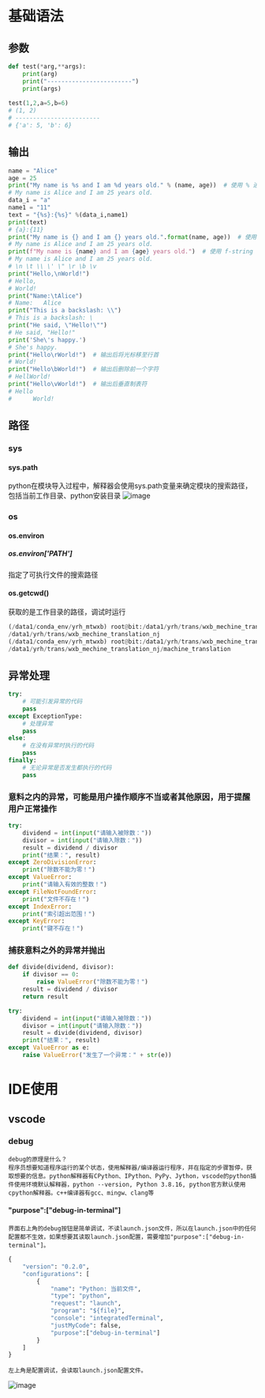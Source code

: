 # 基础语法
## 参数
```python
def test(*arg,**args):
    print(arg)
    print("------------------------")
    print(args)
    
test(1,2,a=5,b=6)
# (1, 2)
# ------------------------
# {'a': 5, 'b': 6}
```
## 输出
```python
name = "Alice"
age = 25
print("My name is %s and I am %d years old." % (name, age))  # 使用 % 进行格式化
# My name is Alice and I am 25 years old.
data_i = "a"
name1 = "11"
text = "{%s}:{%s}" %(data_i,name1)
print(text)
# {a}:{11}
print("My name is {} and I am {} years old.".format(name, age))  # 使用 format() 方法进行格式化
# My name is Alice and I am 25 years old.
print(f"My name is {name} and I am {age} years old.")  # 使用 f-string 
# My name is Alice and I am 25 years old.
# \n \t \\ \' \" \r \b \v 
print("Hello,\nWorld!")
# Hello,
# World!
print("Name:\tAlice")
# Name:   Alice
print("This is a backslash: \\")
# This is a backslash: \
print("He said, \"Hello!\"")
# He said, "Hello!"
print('She\'s happy.')
# She's happy.
print("Hello\rWorld!")  # 输出后将光标移至行首
# World!
print("Hello\bWorld!")  # 输出后删除前一个字符
# HellWorld!
print("Hello\vWorld!")  # 输出后垂直制表符
# Hello
#      World!
```
## 路径
### sys
#### sys.path
python在模块导入过程中，解释器会使用sys.path变量来确定模块的搜索路径，包括当前工作目录、python安装目录
![image](https://github.com/YRH0/book/assets/74707759/b7c9b8db-8734-4ebd-a24c-dbd56d90d90d)
### os
#### os.environ
##### os.environ['PATH']
指定了可执行文件的搜索路径
#### os.getcwd()
获取的是工作目录的路径，调试时运行
```python
(/data1/conda_env/yrh_mtwxb) root@bit:/data1/yrh/trans/wxb_mechine_translation_nj# python machine_translation/test.py
/data1/yrh/trans/wxb_mechine_translation_nj
(/data1/conda_env/yrh_mtwxb) root@bit:/data1/yrh/trans/wxb_mechine_translation_nj/machine_translation# python test.py 
/data1/yrh/trans/wxb_mechine_translation_nj/machine_translation

```

## 异常处理
```python
try:
    # 可能引发异常的代码
    pass
except ExceptionType:
    # 处理异常
    pass
else:
    # 在没有异常时执行的代码
    pass
finally:
    # 无论异常是否发生都执行的代码
    pass
```
### 意料之内的异常，可能是用户操作顺序不当或者其他原因，用于提醒用户正常操作
```python
try:
    dividend = int(input("请输入被除数："))
    divisor = int(input("请输入除数："))
    result = dividend / divisor
    print("结果：", result)
except ZeroDivisionError:
    print("除数不能为零！")
except ValueError:
    print("请输入有效的整数！")
except FileNotFoundError:
    print("文件不存在！")
except IndexError:
    print("索引超出范围！")
except KeyError:
    print("键不存在！")
```
### 捕获意料之外的异常并抛出
```python
def divide(dividend, divisor):
    if divisor == 0:
        raise ValueError("除数不能为零！")
    result = dividend / divisor
    return result

try:
    dividend = int(input("请输入被除数："))
    divisor = int(input("请输入除数："))
    result = divide(dividend, divisor)
    print("结果：", result)
except ValueError as e:
    raise ValueError("发生了一个异常：" + str(e))
```

# IDE使用
## vscode
### debug
    debug的原理是什么？
    程序员想要知道程序运行的某个状态，使用解释器/编译器运行程序，并在指定的步骤暂停，获取想要的信息。python解释器有CPython、IPython、PyPy、Jython，vscode的python插件使用环境默认解释器，python --version, Python 3.8.16, python官方默认使用cpython解释器。c++编译器有gcc、mingw、clang等
#### "purpose":["debug-in-terminal"]
    界面右上角的debug按钮是简单调试，不读launch.json文件，所以在launch.json中的任何配置都不生效，如果想要其读取launch.json配置，需要增加"purpose":["debug-in-terminal"]。
```python
{
    "version": "0.2.0",
    "configurations": [
        {
            "name": "Python: 当前文件",
            "type": "python",
            "request": "launch",
            "program": "${file}",
            "console": "integratedTerminal",
            "justMyCode": false,
            "purpose":["debug-in-terminal"]
        }
    ]
}
```
    左上角是配置调试，会读取launch.json配置文件。
![image](https://github.com/YRH0/book/assets/74707759/4049235a-8c16-439b-b0c5-bdc226515bec)

